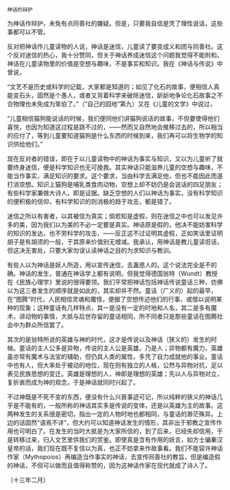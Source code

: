     神话的辩护 

   为神话作辩护，未免有点同善社的嫌疑。但是，只要我自信是凭了理性说话，这些事都可以不管。

   反对把神话作儿童读物的人说，神话是迷信，儿童读了要变成义和团与同善社。这个反对迷信的热心，我十分赞同，但关于神话养成迷信这个问题我觉得不能附和。神话在儿童读物里的价值是空想与趣味，不是事实和知识。我在《神话与传说》中曾说，

   “文艺不是历史或科学的记载，大家都是知道的；如见了化石的故事，便相信人真能变石头，固然是个愚人，或者又背着科学来破除迷信，龂龂地争论化石故事之不合物理也未免成为笨伯了。”（“自己的园地”第九）又在《儿童的文学》中说过，

   “儿童相信猫狗能说话的时候，我们便同他们讲猫狗说话的故事，不但要使得他们喜悦，也因为知道这过程是跳不过的，——然而又自然地会推移过去的，所以相当的应付了，等到儿童要知道猫狗是什么东西的时候到来，我们再可以将生物学的知识供给他们。”

   现在反对者的错误，即在于以儿童读物中的神话为事实与知识，又以为儿童听了就要终身迷信，便是科学知识也无可挽救。其实神话只能滋养儿童的空想与趣味，不能当作事实，满足知识的要求。这个要求，当由科学去满足他，但也不能因此而遂打消空想。知识上猫狗是哺乳类食肉动物，空想上却不妨仍是会说话的四足朋友；有些科学家兼做大诗人，即是证据。缺乏空想的人们以神话为事实，没有科学知识的便积极的信仰，有科学知识的则消极的趋于攻击，都是错了。

   迷信之所以有害者，以其被信为真实；倘若知是虚假，则在迷信之中也可以发见许多的美，因为我们以为美的不必一定要是真实。神话原是假的，他决不能妨害科学的知识的发达，也不劳科学的攻击，——反正这不过证明其虚假，正如笑话里证明胡子是有胡须的一般，于其原来价值别无增减。我承认，用神话是教儿童读诳话，但这决无害处，只要大家勿误认读神话之目的为求知识与教训。

   有些人以为神话是妖人所造，用以宣传迷信，去蛊惑人的。这个说法完全是不的确。神话的发生，普通在神话学上都有说明，但我觉得德国翁特（Wundt）教授在《民族心理学》里说的很得要领。我们平常把神话包括神话传说童话三种，仿佛以为这三者发生的顺序就是如此的，其实却并不然。童话（广义的）起的最早，在“图腾”时代，人民相信灵魂和魔怪，便据了空想传述他们的行事，或借以说明某种的现象；这种童话有几样特点，其一是没有一定的时地和人名，其二是多有魔术，讲动物的事情，大抵与后世存留的童话相同，所不同者只是那些童话在图腾社会中为群众所信罢了。

   其次的是翁特所说的英雄与神的时代，这才是传说以及神话（狭义的）发生的时候。童话的主人公多是异物，传说的主人公是英雄，乃是人；异物都有魔力，英雄虽亦常有魔术与法宝的辅助，但仍具人类的属性，多凭了自力成就他的事业。童话中也有人，但大率处于被动的地位，现在则有独立的人格，公然与异物对抗，足以表见民族思想的变迁。英雄是理想的人，神即是理想的英雄；先以人与异物对立，复折衷而成为神的观念，于是神话就同时兴起了。

   不过神既是不死不变的东西，便没有什么兴衰事迹可记，所以纯粹的狭义的神话几乎是不能有的，一般所称的神话其实多是传说的变体，还是以英雄为主的故事。这两种发生的关系很是密切，指出一定的人物时地也都相同，与童话的渺茫殊异。上边的话固然“语焉不详”，但大约可以知道神话发生的情形，其非出于邪教之宣传作用也可明白了。在发生的当时大抵是为大家所信的，到了后来，已经失却信用，于是转移过来，归入文艺里供我们的赏鉴。即使真是含有作用的妖言，如方士骗秦汉皇帝的话，我们现在既不复信以为真，也正不妨拿来作故事看。我们不能容许神话作家（Mythopoios）再编造当作事实的神话，去宣传同善社的教旨，但是编造假的神话，不但可以做而且值得称赞的，因为这神话作家在现代就成了诗人了。

   （十三年二月）

